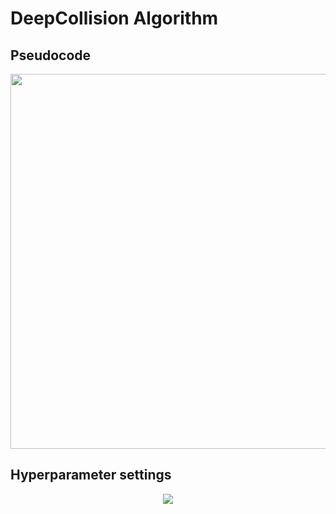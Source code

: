 # DeepCollision Algorithm
## Pseudocode
<div align=center><img src="https://github.com/simplexity-lab/DeepCollision/blob/main/algorithms/figures/DQN-Based%20Environment%20Configuration.png"  width="600" /></div>

## Hyperparameter settings
<div align=center><img src="https://github.com/simplexity-lab/DeepCollision/blob/main/algorithms/figures/Hyperparameter%20settings.png"  zoom="10%" /></div>
